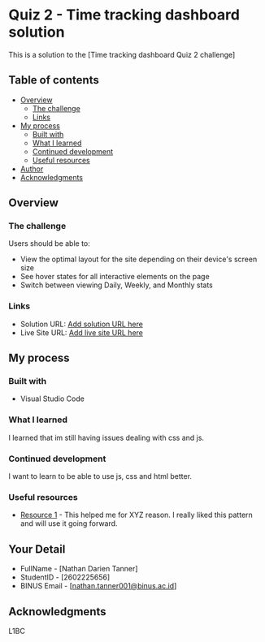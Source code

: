 # Quiz 2 - Time tracking dashboard solution

This is a solution to the [Time tracking dashboard Quiz 2 challenge]

## Table of contents

- [Overview](#overview)
  - [The challenge](#the-challenge)
  - [Links](#links)
- [My process](#my-process)
  - [Built with](#built-with)
  - [What I learned](#what-i-learned)
  - [Continued development](#continued-development)
  - [Useful resources](#useful-resources)
- [Author](#author)
- [Acknowledgments](#acknowledgments)

## Overview

### The challenge

Users should be able to:

- View the optimal layout for the site depending on their device's screen size
- See hover states for all interactive elements on the page
- Switch between viewing Daily, Weekly, and Monthly stats

### Links

- Solution URL: [Add solution URL here](https://github.com/NathanDarienTanner/HCIweek12)
- Live Site URL: [Add live site URL here](http://127.0.0.1:5501/time-tracking-dashboard-main-main/index.html)

## My process

### Built with

- Visual Studio Code

### What I learned

I learned that im still having issues dealing with css and js.

### Continued development

I want to learn to be able to use js, css and html better.

### Useful resources

- [Resource 1](https://fonts.google.com/specimen/Rubik) - This helped me for XYZ reason. I really liked this pattern and will use it going forward.

## Your Detail 

- FullName - [Nathan Darien Tanner]
- StudentID - [2602225656]
- BINUS Email - [nathan.tanner001@binus.ac.id]

## Acknowledgments

L1BC
